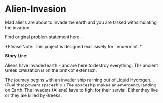 # Alien-Invasion
Mad​ ​aliens​ ​are​ ​about​ ​to​ ​invade​ ​the​ ​earth​ ​and​ ​you​ ​are​ ​tasked​ ​with​ ​simulating​ ​the invasion.

Find original problem statement here - 

*Please Note: This project is designed exclusively for Tendermint. *

**Story Line**:

Aliens have invaded earth - and are here to destroy everything.
The ancient Greek civilization is on the brink of extension. 

The journey begins with an invader ship running out of Liquid Hydrogen. (Fuel that powers spaceship.) The spaceship makes an emergency landing on Earth. The invaders (Aliens) have to fight for their survial. Either they live or they are killed by Greeks.

